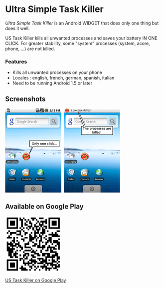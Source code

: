 # Ultra Simple Task Killer

_Ultra Simple Task Killer_ is an Android WIDGET that does only one thing but does it well.

US Task Killer kills all unwanted processes and saves your battery IN ONE CLICK. For greater stability, some "system" processes  (system, acore, phone, ...) are not killed.

### Features
* Kills all unwanted processes on your phone
* Locales : english, french, german, spanish, italian
* Need to be running Android 1.5 or later

## Screenshots

![US Task Killer widget](Resources/widget.png?raw=true)&nbsp;&nbsp;![US Task Killer killed](Resources/killed.png?raw=true)

## Available on Google Play

![US Task Killer QR code](Resources/qr.png?raw=true)

[US Task Killer on Google Play](https://play.google.com/store/apps/details?id=com.droideilhan.ultrasimpletaskkiller)
